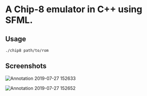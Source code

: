 # A Chip-8 emulator in C++ using SFML.

## Usage
`./chip8 path/to/rom`

## Screenshots
![Annotation 2019-07-27 152633](https://user-images.githubusercontent.com/34605386/61994525-ff2f3900-b083-11e9-9feb-3530b99a48b2.jpg)

![Annotation 2019-07-27 152652](https://user-images.githubusercontent.com/34605386/61994526-01919300-b084-11e9-84cd-c2963c3c0c28.jpg)
